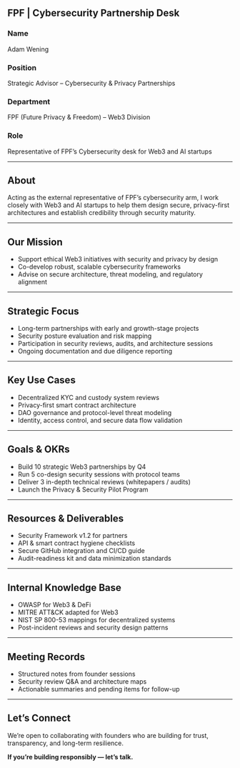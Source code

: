 ## FPF | Cybersecurity Partnership Desk

### Name

Adam Wening

### Position

Strategic Advisor – Cybersecurity & Privacy Partnerships

### Department

FPF (Future Privacy & Freedom) – Web3 Division

### Role

Representative of FPF’s Cybersecurity desk for Web3 and AI startups

---

## About

Acting as the external representative of FPF’s cybersecurity arm, I work closely with Web3 and AI startups to help them design secure, privacy-first architectures and establish credibility through security maturity.

---

## Our Mission

* Support ethical Web3 initiatives with security and privacy by design
* Co-develop robust, scalable cybersecurity frameworks
* Advise on secure architecture, threat modeling, and regulatory alignment

---

## Strategic Focus

* Long-term partnerships with early and growth-stage projects
* Security posture evaluation and risk mapping
* Participation in security reviews, audits, and architecture sessions
* Ongoing documentation and due diligence reporting

---

## Key Use Cases

* Decentralized KYC and custody system reviews
* Privacy-first smart contract architecture
* DAO governance and protocol-level threat modeling
* Identity, access control, and secure data flow validation

---

## Goals & OKRs

* Build 10 strategic Web3 partnerships by Q4
* Run 5 co-design security sessions with protocol teams
* Deliver 3 in-depth technical reviews (whitepapers / audits)
* Launch the Privacy & Security Pilot Program

---

## Resources & Deliverables

* Security Framework v1.2 for partners
* API & smart contract hygiene checklists
* Secure GitHub integration and CI/CD guide
* Audit-readiness kit and data minimization standards

---

## Internal Knowledge Base

* OWASP for Web3 & DeFi
* MITRE ATT\&CK adapted for Web3
* NIST SP 800-53 mappings for decentralized systems
* Post-incident reviews and security design patterns

---

## Meeting Records

* Structured notes from founder sessions
* Security review Q\&A and architecture maps
* Actionable summaries and pending items for follow-up

---

## Let’s Connect

We’re open to collaborating with founders who are building for trust, transparency, and long-term resilience.

**If you’re building responsibly — let’s talk.**
